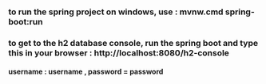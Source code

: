 ### to run the spring project on windows, use : mvnw.cmd spring-boot:run

### to get to the h2 database console, run the spring boot and type this in your browser : http://localhost:8080/h2-console

#### username : username ,  password = password